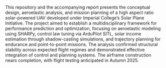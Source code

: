 This repository and the accompanying report presents the conceptual design, aeroelastic analysis, and mission planning of a high aspect ratio solar-powered UAV developed under Imperial College’s Solar Plane Initiative. The project aimed to establish a multidisciplinary framework for performance prediction and optimization, focusing on aeroelastic modeling using SHARPy, control law tuning via ArduPilot SITL, solar income estimation through shadow-casting simulations, and trajectory planning for endurance and point-to-point missions. The analysis confirmed structural stability across expected flight regimes and demonstrated effective integration of control and planning systems. The airframe construction nears completion, with flight testing anticipated in Autumn 2025.
